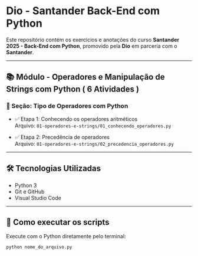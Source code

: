 # Dio - Santander Back-End com Python

Este repositório contém os exercícios e anotações do curso **Santander 2025 - Back-End com Python**, promovido pela **Dio** em parceria com o **Santander**.

---

## 📚 Módulo - Operadores e Manipulação de Strings com Python ( 6 Atividades )

### 📌 Seção: Tipo de Operadores com Python

- ✅ Etapa 1: Conhecendo os operadores aritméticos  
  Arquivo: `01-operadores-e-strings/01_conhecendo_operadores.py`

- ✅ Etapa 2: Precedência de operadores  
  Arquivo: `01-operadores-e-strings/02_precedencia_operadores.py`

---

## 🛠️ Tecnologias Utilizadas

- Python 3
- Git e GitHub
- Visual Studio Code

---

## 🚀 Como executar os scripts

Execute com o Python diretamente pelo terminal:

```bash
python nome_do_arquivo.py
